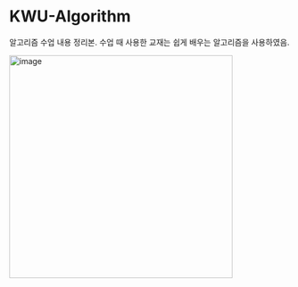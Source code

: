 # KWU-Algorithm

알고리즘 수업 내용 정리본. 수업 때 사용한 교재는 쉽게 배우는 알고리즘을 사용하였음. 

<img src="https://image.yes24.com/goods/58154784/XL" alt="image" width="400"/>
